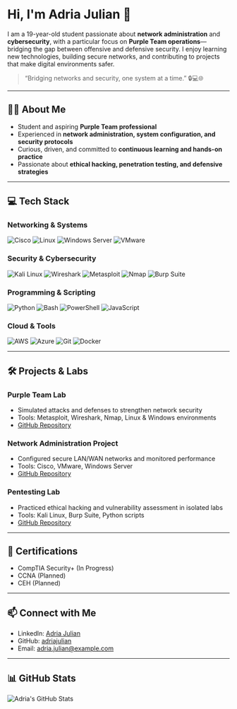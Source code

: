 # Hi, I'm Adria Julian 👋

I am a 19-year-old student passionate about **network administration** and **cybersecurity**, with a particular focus on **Purple Team operations**—bridging the gap between offensive and defensive security. I enjoy learning new technologies, building secure networks, and contributing to projects that make digital environments safer.  

> “Bridging networks and security, one system at a time.” 🔒💻🌐

---

## 🧑‍💻 About Me
- Student and aspiring **Purple Team professional**  
- Experienced in **network administration, system configuration, and security protocols**  
- Curious, driven, and committed to **continuous learning and hands-on practice**  
- Passionate about **ethical hacking, penetration testing, and defensive strategies**

---

## 💻 Tech Stack

### Networking & Systems
![Cisco](https://img.shields.io/badge/Cisco-1f8acb?style=for-the-badge&logo=cisco&logoColor=white)
![Linux](https://img.shields.io/badge/Linux-FCC624?style=for-the-badge&logo=linux&logoColor=black)
![Windows Server](https://img.shields.io/badge/Windows%20Server-0078d6?style=for-the-badge&logo=windows&logoColor=white)
![VMware](https://img.shields.io/badge/VMware-607078?style=for-the-badge&logo=vmware&logoColor=white)

### Security & Cybersecurity
![Kali Linux](https://img.shields.io/badge/Kali_Linux-557C94?style=for-the-badge&logo=kali-linux&logoColor=white)
![Wireshark](https://img.shields.io/badge/Wireshark-0078D7?style=for-the-badge&logo=wireshark&logoColor=white)
![Metasploit](https://img.shields.io/badge/Metasploit-FF6F61?style=for-the-badge&logo=metasploit&logoColor=white)
![Nmap](https://img.shields.io/badge/Nmap-89D63F?style=for-the-badge&logo=nmap&logoColor=white)
![Burp Suite](https://img.shields.io/badge/Burp_Suite-FF6F61?style=for-the-badge&logo=burp-suite&logoColor=white)

### Programming & Scripting
![Python](https://img.shields.io/badge/Python-3776AB?style=for-the-badge&logo=python&logoColor=white)
![Bash](https://img.shields.io/badge/Bash-4EAA25?style=for-the-badge&logo=gnu-bash&logoColor=white)
![PowerShell](https://img.shields.io/badge/PowerShell-5391FE?style=for-the-badge&logo=powershell&logoColor=white)
![JavaScript](https://img.shields.io/badge/JavaScript-F7DF1E?style=for-the-badge&logo=javascript&logoColor=black)

### Cloud & Tools
![AWS](https://img.shields.io/badge/AWS-232F3E?style=for-the-badge&logo=amazon-aws&logoColor=white)
![Azure](https://img.shields.io/badge/Azure-0078D4?style=for-the-badge&logo=microsoft-azure&logoColor=white)
![Git](https://img.shields.io/badge/Git-F05032?style=for-the-badge&logo=git&logoColor=white)
![Docker](https://img.shields.io/badge/Docker-2496ED?style=for-the-badge&logo=docker&logoColor=white)

---

## 🛠️ Projects & Labs
### Purple Team Lab
- Simulated attacks and defenses to strengthen network security  
- Tools: Metasploit, Wireshark, Nmap, Linux & Windows environments  
- [GitHub Repository](#)

### Network Administration Project
- Configured secure LAN/WAN networks and monitored performance  
- Tools: Cisco, VMware, Windows Server  
- [GitHub Repository](#)

### Pentesting Lab
- Practiced ethical hacking and vulnerability assessment in isolated labs  
- Tools: Kali Linux, Burp Suite, Python scripts  
- [GitHub Repository](#)

---

## 📜 Certifications
- CompTIA Security+ (In Progress)  
- CCNA (Planned)  
- CEH (Planned)  

---

## 📫 Connect with Me
- LinkedIn: [Adria Julian](https://www.linkedin.com/in/adria-julian)  
- GitHub: [adriajulian](https://github.com/adriajulian)  
- Email: adria.julian@example.com  

---

## 📊 GitHub Stats
![Adria's GitHub Stats](https://github-readme-stats.vercel.app/api?username=adriajulian&show_icons=true&theme=dark&count_private=true)
